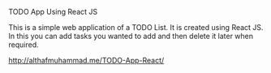 TODO App Using React JS

This is a simple web application of a TODO List. It is created using React JS. In this you can add tasks you wanted to add and then delete it later when required.

http://althafmuhammad.me/TODO-App-React/
